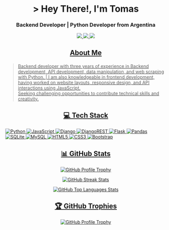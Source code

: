 # <h1 align="center">> Hey There!, I'm Tomas</h1>
### <p align="center">Backend Developer | Python Developer from Argentina</p>

<p align="center">
  <a href="https://tomasgarrido.onrender.com/" target="_blank">
    <img src="https://camo.githubusercontent.com/11efcae87c81cde0829db7f001cc273df78a1ec44e56b4ed269996c9fd5507da/68747470733a2f2f696d672e736869656c64732e696f2f62616467652f576562736974652d4443313433433f7374796c653d666f722d7468652d6261646765266c6f676f3d6d656469756d266c6f676f436f6c6f723d7768697465">
    <a href="https://www.linkedin.com/in/tomas-garrido/" target="_blank">
    <img src="https://camo.githubusercontent.com/940cec181d9617509ad8a6cfac607b4ddf5fcc02dd3bf17590d1888f2bb070c7/68747470733a2f2f696d672e736869656c64732e696f2f62616467652f6c696e6b6564696e2d2532333145373742352e7376673f267374796c653d666f722d7468652d6261646765266c6f676f3d6c696e6b6564696e266c6f676f436f6c6f723d7768697465">
      <a href="https://github.com/Garridot" target="_blank">
    <img src="https://camo.githubusercontent.com/2cbe5bd2692ed16ec7d0079d13f4c524967f28d3e95d333ccf0e4f69a1b680db/68747470733a2f2f696d672e736869656c64732e696f2f62616467652f6769746875622d2532333234323932652e7376673f267374796c653d666f722d7468652d6261646765266c6f676f3d676974687562266c6f676f436f6c6f723d7768697465">
</p>

## <p align="center">About Me</p> 
> Backend developer with three years of experience in Backend development, API development, data manipulation, and web scraping with Python. | I am also knowledgeable in frontend development, having worked on website layouts, responsive design, and API interactions using JavaScript.<br>
Seeking challenging opportunities to contribute technical skills and creativity. 


## <p align="center">💻 Tech Stack</p> 
![Python](https://img.shields.io/badge/python-3670A0?style=for-the-badge&logo=python&logoColor=ffdd54)
![JavaScript](https://img.shields.io/badge/javascript-%23323330.svg?style=for-the-badge&logo=javascript&logoColor=%23F7DF1E)
![Django](https://img.shields.io/badge/django-%23092E20.svg?style=for-the-badge&logo=django&logoColor=white) ![DjangoREST](https://img.shields.io/badge/DJANGO-REST-ff1709?style=for-the-badge&logo=django&logoColor=white&color=ff1709&labelColor=gray) ![Flask](https://img.shields.io/badge/flask-%23000.svg?style=for-the-badge&logo=flask&logoColor=white) 
![Pandas](https://img.shields.io/badge/pandas-%23150458.svg?style=for-the-badge&logo=pandas&logoColor=white)
![SQLite](https://img.shields.io/badge/sqlite-%2307405e.svg?style=for-the-badge&logo=sqlite&logoColor=white) ![MySQL](https://img.shields.io/badge/mysql-%2300f.svg?style=for-the-badge&logo=mysql&logoColor=white)
![HTML5](https://img.shields.io/badge/html5-%23E34F26.svg?style=for-the-badge&logo=html5&logoColor=white) ![CSS3](https://img.shields.io/badge/css3-%231572B6.svg?style=for-the-badge&logo=css3&logoColor=white) ![Bootstrap](https://img.shields.io/badge/bootstrap-%23563D7C.svg?style=for-the-badge&logo=bootstrap&logoColor=white)

## <p align="center">📊 GitHub Stats</p> 
<p align="center">
  <img src="https://github-readme-stats.vercel.app/api?username=Garridot&theme=city_light&hide_border=false&include_all_commits=true&count_private=true" alt="GitHub Profile Trophy">
</p>
<p align="center">
  <img src="https://github-readme-streak-stats.herokuapp.com/?user=Garridot&theme=city_light&hide_border=false" alt="GitHub Streak Stats">
</p>
<p align="center">
  <img src="https://github-readme-stats.vercel.app/api/top-langs/?username=Garridot&theme=city_light&hide_border=false&include_all_commits=true&count_private=true&layout=compact" alt="GitHub Top Languages Stats">
</p>

## <p align="center">🏆 GitHub Trophies</p> 
<p align="center">
  <img src="https://github-profile-trophy.vercel.app/?username=Garridot&theme=onedark&no-frame=false&no-bg=true&margin-w=4" alt="GitHub Profile Trophy">
</p>
